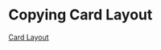 Copying Card Layout
=====================
[Card Layout]("https://e3d1cf01-fff2-4e30-aa72-9ed35d893d72.id.repl.co/")
